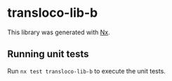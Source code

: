 # transloco-lib-b

This library was generated with [Nx](https://nx.dev).

## Running unit tests

Run `nx test transloco-lib-b` to execute the unit tests.
